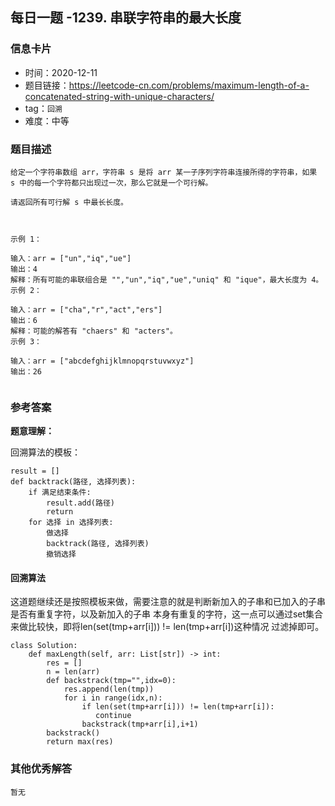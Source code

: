 ## 每日一题 -1239. 串联字符串的最大长度

### 信息卡片

- 时间：2020-12-11
- 题目链接：https://leetcode-cn.com/problems/maximum-length-of-a-concatenated-string-with-unique-characters/
- tag：`回溯`
- 难度：中等

### 题目描述

```
给定一个字符串数组 arr，字符串 s 是将 arr 某一子序列字符串连接所得的字符串，如果 s 中的每一个字符都只出现过一次，那么它就是一个可行解。

请返回所有可行解 s 中最长长度。

 

示例 1：

输入：arr = ["un","iq","ue"]
输出：4
解释：所有可能的串联组合是 "","un","iq","ue","uniq" 和 "ique"，最大长度为 4。
示例 2：

输入：arr = ["cha","r","act","ers"]
输出：6
解释：可能的解答有 "chaers" 和 "acters"。
示例 3：

输入：arr = ["abcdefghijklmnopqrstuvwxyz"]
输出：26
 
```

### 参考答案

**题意理解：**

回溯算法的模板：

```
result = []
def backtrack(路径, 选择列表):
    if 满足结束条件:
        result.add(路径)
        return
    for 选择 in 选择列表:
        做选择
        backtrack(路径, 选择列表)
        撤销选择
```


#### 回溯算法

这道题继续还是按照模板来做，需要注意的就是判断新加入的子串和已加入的子串是否有重复字符，以及新加入的子串
本身有重复的字符，这一点可以通过set集合来做比较快，即将len(set(tmp+arr[i])) != len(tmp+arr[i])这种情况
过滤掉即可。

```
class Solution:
    def maxLength(self, arr: List[str]) -> int:
        res = []
        n = len(arr)
        def backstrack(tmp="",idx=0):
            res.append(len(tmp))
            for i in range(idx,n):
                if len(set(tmp+arr[i])) != len(tmp+arr[i]):
                   continue
                backstrack(tmp+arr[i],i+1)
        backstrack()
        return max(res)
```

### 其他优秀解答

```
暂无
```



